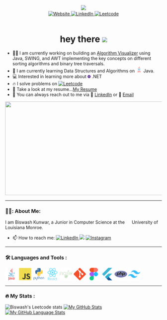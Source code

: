 <div id="header" align="center">
  <img src="https://media.giphy.com/media/M9gbBd9nbDrOTu1Mqx/giphy.gif" width="100"/>
</div>
<div id="badges" align="center">
  <a href="https://biswashnursinghkunwar.com">
    <img src ="https://img.shields.io/badge/Website-blue?style=for-the-badge&logo=website&logoColor=red" alt="Website"/>
  </a>
  <a href="https://www.linkedin.com/in/biswash-kunwar">
    <img src="https://img.shields.io/badge/LinkedIn-blue?style=for-the-badge&logo=linkedin&logoColor=white" alt="LinkedIn"/>
  </a>
  <a href="https://leetcode.com/u/BiswashNK/">
    <img src="https://img.shields.io/badge/Leetcode-yellow?style=for-the-badge&logo=leetcode&logoColor=white" alt="Leetcode"/>
  </a>
  
</div>
<div align="center">
  <img src="https://komarev.com/ghpvc/?username=BiswashNK&style=flat-square&color=blue" alt=""/>
</div>

<h1 align="center">
  hey there
  <img src="https://media.giphy.com/media/hvRJCLFzcasrR4ia7z/giphy.gif" width="30px"/>
</h1>
<div align="left">
  <ul>
    <li>
     👨‍💻 I am currently working on building an <a href="https://github.com/biswashNK">Algorithm Visualizer</a> using Java, SWING, and AWT implementing the key concepts on different sorting algorithms and binary tree traversals.
    </li>
    <li>
      🌱 I am currently learning Data Structures and Algorithms on  <img src = "https://github.com/devicons/devicon/blob/master/icons/java/java-original-wordmark.svg" height = "20" width = "20"/> Java.
    </li>
    <li>
      💻 Interested in learning more about <img src="https://github.com/devicons/devicon/blob/master/icons/dotnetcore/dotnetcore-original.svg" alt="dotnet" height="10px"/> .NET
    </li>
    <li>
      🔥 I solve problems on <a href="https://leetcode.com/u/BiswashNK/">
    <img src="https://img.shields.io/badge/Leetcode-yellow?style=for-the-badge&logo=leetcode&logoColor=white" alt="Leetcode" height="20px"/>
  </a>
    <li>
      👀 Take a look at my resume...<a href = "https://drive.google.com/file/d/1JvIv1UNn45sKN64_Qt25pSlWrfNGO8nO/view?usp=drive_link">My Resume</a>
    </li>
    <li>
     🔗 You can always reach out to me via 💬 <a href="https://www.linkedin.com/in/biswash-kunwar">LinkedIn</a> or 📧 <a href="mailto:biswashnursinghkunwar3568@gmail.com">Email</a> 
    </li>
  </ul>
</div>

<div align="center">
  <img src="https://media.giphy.com/media/dWesBcTLavkZuG35MI/giphy.gif" width="600" height="300"/>
</div>

---
### 👨‍💻: About Me:
I am Biswash Kunwar, a Junior in Computer Science at the  <img src="https://educationusa.state.gov/sites/default/files/field_hei_logo/ulm_logo.png" width="15" height="15"/> University of Louisiana Monroe.
- 📫 How to reach me: <a href = "https://www.linkedin.com/in/biswash-kunwar"><img src="https://img.shields.io/badge/LinkedIn-blue?style=for-the-badge&logo=linkedin&logoColor=white" alt="LinkedIn"/> </a> <a href="mailto:biswashnursinghkunwar3568@gmail.com"><img src="https://img.shields.io/badge/gmail-blue?logo=gmail&logoColor=red&style=for-the-badge"></a> <a href="https://www.instagram.com/biswashnursinghkunwar/"><img src = "https://img.shields.io/badge/Instagram-orange?style=for-the-badge&logo=instagram&logoColor=black" alt="Instagram"/></a>
  


---

### 🛠️ Languages and Tools :
<div>
  <img src = "https://github.com/devicons/devicon/blob/master/icons/java/java-original-wordmark.svg" height = "40" width = "40"/>
  <img src = "https://github.com/devicons/devicon/blob/master/icons/javascript/javascript-original.svg" height = "40" width = "40"/>
  <img src = "https://github.com/devicons/devicon/blob/master/icons/python/python-original-wordmark.svg" height = "40" width = "40"/>
  <img src = "https://github.com/devicons/devicon/blob/master/icons/react/react-original-wordmark.svg" height = "40" width = "40"/>
  <img src = "https://github.com/devicons/devicon/blob/master/icons/nodejs/nodejs-line-wordmark.svg" height = "40" width = "40"/>
  <img src = "https://github.com/devicons/devicon/blob/master/icons/git/git-original.svg" height = "40" width = "40"/>
  <img src = "https://github.com/devicons/devicon/blob/master/icons/figma/figma-original.svg" height = "40" width = "40"/>
    <img src = "https://github.com/devicons/devicon/blob/master/icons/flutter/flutter-original.svg" height = "40" width = "40"/>
        <img src = "https://github.com/devicons/devicon/blob/master/icons/php/php-original.svg" height = "40" width = "40"/>
                <img src = "https://github.com/devicons/devicon/blob/master/icons/tailwindcss/tailwindcss-original.svg" height = "40" width = "40"/>

</div>

---

### 🔥 My Stats :
![Biswash's Leetcode stats](https://leetcard.jacoblin.cool/BiswashNK?ext=heatmap)
[![My GitHub Stats](https://github-readme-stats.vercel.app/api/?username=biswashNK&count_private=true&theme=tokyonight&showicons=true)]()
[![My GitHub Language Stats](https://github-readme-stats.vercel.app/api/top-langs/?username=biswashNK&langs_count=5&theme=tokyonight)]()

<!-- [![Biswash's Leetcode Stats](https://leetcard.jacoblin.cool/BiswashNK)](https://leetcode.com/BiswashNK) 
[![Biswash's LeetCode stats](https://leetcode-stats-six.vercel.app/?username=BiswashNK&theme=dark)](https://leetcode.com/u/BiswashNK/)-->

<!--
**BiswashNK/BiswashNK** is a ✨ _special_ ✨ repository because its `README.md` (this file) appears on your GitHub profile.

Here are some ideas to get you started:

- 🔭 I’m currently working on ...
- 🌱 I’m currently learning ...
- 👯 I’m looking to collaborate on ...
- 🤔 I’m looking for help with ...
- 💬 Ask me about ...
- 📫 How to reach me: ...
- 😄 Pronouns: ...
- ⚡ Fun fact: ...
-->
